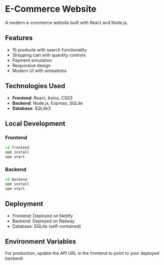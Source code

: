# E-Commerce Website

A modern e-commerce website built with React and Node.js.

## Features
- 15 products with search functionality
- Shopping cart with quantity controls
- Payment simulation
- Responsive design
- Modern UI with animations

## Technologies Used
- **Frontend**: React, Axios, CSS3
- **Backend**: Node.js, Express, SQLite
- **Database**: SQLite3

## Local Development

### Frontend
```bash
cd frontend
npm install
npm start
```

### Backend
```bash
cd backend
npm install
npm start
```

## Deployment
- Frontend: Deployed on Netlify
- Backend: Deployed on Railway
- Database: SQLite (self-contained)

## Environment Variables
For production, update the API URL in the frontend to point to your deployed backend.
